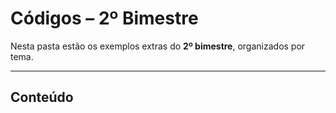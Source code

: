# Códigos – 2º Bimestre

Nesta pasta estão os exemplos extras do **2º bimestre**, organizados por tema.  

---

## Conteúdo

